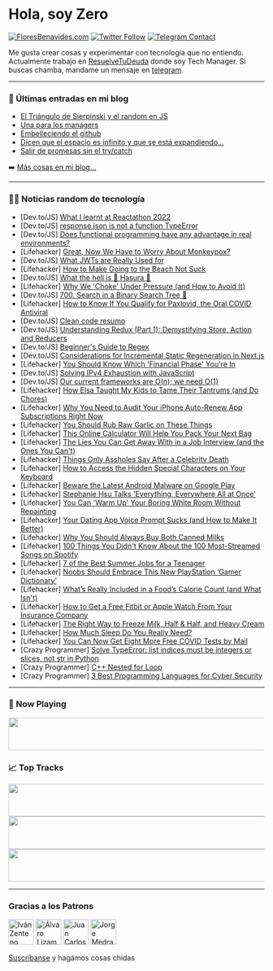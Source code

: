 # Hola, soy Zero

[![FloresBenavides.com](https://img.shields.io/website?down_message=oops&label=MiBlog&style=for-the-badge&up_message=online&url=https%3A%2F%2Ffloresbenavides.com)](https://floresbenavides.com) [![Twitter Follow](https://img.shields.io/twitter/follow/ZeroDragon?color=%231DA1F2&label=Follow&logo=twitter&logoColor=ffffff&style=for-the-badge)](https://twitter.com/zerodragon) [![Telegram Contact](https://img.shields.io/badge/escr%C3%ADbeme-ZeroDragon-%2326A5E4?style=for-the-badge&logo=telegram)](https://t.me/zerodragon)

Me gusta crear cosas y experimentar con tecnología que no entiendo.
Actualmente trabajo en [ResuelveTuDeuda](http://github.com/resuelve) donde soy Tech Manager.
Si buscas chamba, mandame un mensaje en [telegram](https://t.me/zerodragon).

---

### 📕 Últimas entradas en mi blog
<!-- BLOG-POST-LIST:START -->
- [El Triángulo de Sierpinski y el random en JS](https://floresbenavides.com/el-triangulo-de-sierpinski-y-el-random-en-js/)
- [Una para los managers](https://floresbenavides.com/una-para-los-managers/)
- [Embelleciendo el github](https://floresbenavides.com/embelleciendo-el-github/)
- [Dicen que el espacio es infinito y que se está expandiendo…](https://floresbenavides.com/dicen-que-el-espacio-es-infinito-y-que-se-esta-expandiendo/)
- [Salir de promesas sin el try/catch](https://floresbenavides.com/salir-de-promesas-sin-el-try-catch/)
<!-- BLOG-POST-LIST:END -->

➡️ [Más cosas en mi blog...](https://floresbenavides.com)

---

### 👨‍💻 Noticias random de tecnología
<!-- TECH-POSTS:START -->
- [Dev.to/JS] [What I learnt at Reactathon 2022](https://dev.to/shrutikapoor08/what-i-learnt-at-reactathon-2022-3e3a)
- [Dev.to/JS] [response.json is not a function TypeError](https://dev.to/aishanipach/responsejson-is-not-a-function-typeerror-3g3p)
- [Dev.to/JS] [Does functional programming have any advantage in real environments?](https://dev.to/alesbe/does-functional-programming-have-any-advantage-in-real-environments-3dek)
- [Lifehacker] [Great, Now We Have to Worry About Monkeypox?](https://lifehacker.com/great-now-we-have-to-worry-about-monkeypox-1848945600)
- [Dev.to/JS] [What JWTs are Really Used for](https://dev.to/j4rola/what-jwts-are-really-used-for-i4k)
- [Lifehacker] [How to Make Going to the Beach Not Suck](https://lifehacker.com/how-to-make-going-to-the-beach-not-suck-1848944545)
- [Dev.to/JS] [What the hell is 👿 Hasura 👿](https://dev.to/i_am_onkar/what-the-hell-is-hasura-466)
- [Lifehacker] [Why We &#39;Choke&#39; Under Pressure &lpar;and How to Avoid It&rpar;](https://lifehacker.com/why-we-choke-under-pressure-and-how-to-avoid-it-1848943365)
- [Dev.to/JS] [700. Search in a Binary Search Tree 🚀](https://dev.to/samuelhinchliffe/700-search-in-a-binary-search-tree-1mpn)
- [Lifehacker] [How to Know If You Qualify for Paxlovid, the Oral COVID Antiviral](https://lifehacker.com/how-to-know-if-you-qualify-for-paxlovid-the-oral-covid-1848944146)
- [Dev.to/JS] [Clean code resumo](https://dev.to/ysrael12/clean-code-resumo-3eej)
- [Dev.to/JS] [Understanding Redux &lpar;Part 1&rpar;: Demystifying Store, Action and Reducers](https://dev.to/sohamderoy/understanding-redux-part-1-demystifying-store-action-and-reducers-k4j)
- [Dev.to/JS] [Beginner&#39;s Guide to Regex](https://dev.to/rahulyadav139/beginners-guide-to-regex-37ho)
- [Dev.to/JS] [Considerations for Incremental Static Regeneration in Next.js](https://dev.to/chrisrhymes/considerations-for-incremental-static-regeneration-in-nextjs-anb)
- [Lifehacker] [You Should Know Which &#39;Financial Phase&#39; You&#39;re In](https://lifehacker.com/you-should-know-which-financial-phase-youre-in-1848943305)
- [Dev.to/JS] [Solving IPv4 Exhaustion with JavaScript](https://dev.to/seansamarov/solving-ipv4-exhaustion-with-javascript-4k4g)
- [Dev.to/JS] [Our current frameworks are O&lpar;n&rpar;; we need O&lpar;1&rpar;](https://dev.to/builderio/our-current-frameworks-are-on-we-need-o1-4545)
- [Lifehacker] [How Elsa Taught My Kids to Tame Their Tantrums &lpar;and Do Chores&rpar;](https://lifehacker.com/how-elsa-taught-my-kids-to-tame-their-tantrums-and-do-1848942467)
- [Lifehacker] [Why You Need to Audit Your iPhone Auto-Renew App Subscriptions Right Now](https://lifehacker.com/why-you-need-to-audit-your-iphone-auto-renew-app-subscr-1848942555)
- [Lifehacker] [You Should Rub Raw Garlic on These Things](https://lifehacker.com/you-should-rub-raw-garlic-on-these-things-1848943412)
- [Lifehacker] [This Online Calculator Will Help You Pack Your Next Bag](https://lifehacker.com/this-online-calculator-will-help-you-pack-your-next-bag-1848939238)
- [Lifehacker] [The Lies You Can Get Away With in a Job Interview &lpar;and the Ones You Can&#39;t&rpar;](https://lifehacker.com/the-lies-you-can-get-away-with-in-a-job-interview-and-1848942843)
- [Lifehacker] [Things Only Assholes Say After a Celebrity Death](https://lifehacker.com/things-only-assholes-say-after-a-celebrity-death-1848938918)
- [Lifehacker] [How to Access the Hidden Special Characters on Your Keyboard](https://lifehacker.com/how-to-access-the-hidden-special-characters-on-your-key-1848929877)
- [Lifehacker] [Beware the Latest Android Malware on Google Play](https://lifehacker.com/beware-the-latest-android-malware-on-google-play-1848939703)
- [Lifehacker] [Stephanie Hsu Talks &#39;Everything, Everywhere All at Once&#39;](https://lifehacker.com/stephanie-hsu-talks-everything-everywhere-all-at-once-1848942058)
- [Lifehacker] [You Can &#39;Warm Up&#39; Your Boring White Room Without Repainting](https://lifehacker.com/you-can-warm-up-your-boring-white-room-without-repainti-1848937908)
- [Lifehacker] [Your Dating App Voice Prompt Sucks &lpar;and How to Make It Better&rpar;](https://lifehacker.com/your-dating-app-voice-prompt-sucks-and-how-to-make-it-1848939137)
- [Lifehacker] [Why You Should Always Buy Both Canned Milks](https://lifehacker.com/why-you-should-always-buy-both-canned-milks-1848938774)
- [Lifehacker] [100 Things You Didn&#39;t Know About the 100 Most-Streamed Songs on Spotify](https://lifehacker.com/100-things-you-didnt-know-about-the-100-most-streamed-s-1848908623)
- [Lifehacker] [7 of the Best Summer Jobs for a Teenager](https://lifehacker.com/7-of-the-best-summer-jobs-for-a-teenager-1848939253)
- [Lifehacker] [Noobs Should Embrace This New PlayStation ‘Gamer Dictionary’](https://lifehacker.com/noobs-should-embrace-this-new-playstation-gamer-dictio-1848938731)
- [Lifehacker] [What’s Really Included in a Food’s Calorie Count &lpar;and What Isn&#39;t&rpar;](https://lifehacker.com/what-s-really-included-in-a-food-s-calorie-count-and-w-1848938626)
- [Lifehacker] [How to Get a Free Fitbit or Apple Watch From Your Insurance Company](https://lifehacker.com/how-to-get-a-free-fitbit-or-apple-watch-from-your-insur-1848937750)
- [Lifehacker] [The Right Way to Freeze Milk, Half &amp; Half, and Heavy Cream](https://lifehacker.com/the-right-way-to-freeze-milk-half-half-and-heavy-cr-1848938121)
- [Lifehacker] [How Much Sleep Do You Really Need?](https://lifehacker.com/how-much-sleep-do-you-really-need-1848933245)
- [Lifehacker] [You Can Now Get Eight More Free COVID Tests by Mail](https://lifehacker.com/you-can-now-get-eight-more-free-covid-tests-by-mail-1848937728)
- [Crazy Programmer] [Solve TypeError: list indices must be integers or slices, not str in Python](https://www.thecrazyprogrammer.com/2022/05/list-indices-must-be-integers-or-slices-not-str.html)
- [Crazy Programmer] [C++ Nested for Loop](https://www.thecrazyprogrammer.com/2022/05/c-nested-for-loop.html)
- [Crazy Programmer] [3 Best Programming Languages for Cyber Security](https://www.thecrazyprogrammer.com/2022/04/programming-languages-for-cyber-security.html)<!-- TECH-POSTS:END -->

---

### 🎵 Now Playing
<a href="https://spotify-now-playing-dun.vercel.app/now-playing?open"><img src="https://spotify-now-playing-dun.vercel.app/now-playing" width="540" height="64"></a>

### 📈 Top Tracks
<a href="https://spotify-now-playing-dun.vercel.app/top-tracks?i=1&open"><img src="https://spotify-now-playing-dun.vercel.app/top-tracks?i=1" width="540" height="64"></a>
<a href="https://spotify-now-playing-dun.vercel.app/top-tracks?i=2&open"><img src="https://spotify-now-playing-dun.vercel.app/top-tracks?i=2" width="540" height="64"></a>
<a href="https://spotify-now-playing-dun.vercel.app/top-tracks?i=3&open"><img src="https://spotify-now-playing-dun.vercel.app/top-tracks?i=3" width="540" height="64"></a>

---

### Gracias a los Patrons
[<img src="https://avatars.githubusercontent.com/u/243380?v=4" alt="Iván Zenteno" width="50px">](https://github.com/k001) [<img src="https://avatars.githubusercontent.com/u/19955639?v=4" alt="Álvaro Lizama" width="50px">](https://github.com/alvarolizama) [<img src="https://avatars.githubusercontent.com/u/2718753?v=4" alt="Juan Carlos Ruiz" width="50px">](https://github.com/JuanCrg90) [<img src="https://avatars.githubusercontent.com/u/37025?v=4" alt="Jorge Medrano" width="50px">](https://github.com/h1pp1e) 

[Suscríbanse](https://www.patreon.com/zerodragon) y hagámos cosas chidas
